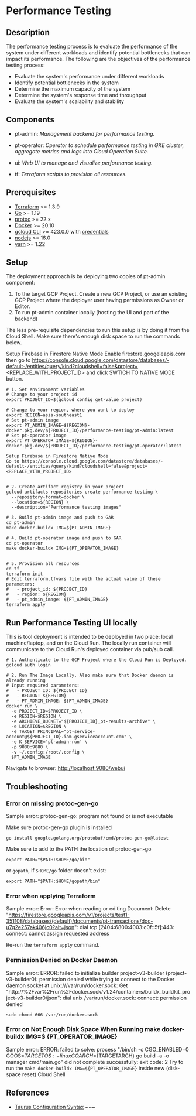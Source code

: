 # Performance Testing

## Description

The performance testing process is to evaluate the performance of the system
under different workloads and identify potential bottlenecks that can impact its
performance. The following are the objectives of the performance testing
process:

-   Evaluate the system's performance under different workloads
-   Identify potential bottlenecks in the system
-   Determine the maximum capacity of the system
-   Determine the system's response time and throughput
-   Evaluate the system's scalability and stability

## Components

-   pt-admin: *Management backend for performance testing.*

-   pt-operator: *Operator to schedule performance testing in GKE cluster,
    aggregate metrics and logs into Cloud Operation Suite.*

-   ui: *Web UI to manage and visualize performance testing.*

-   tf: *Terraform scripts to provision all resources.*

## Prerequisites

-   [Terraform](https://developer.hashicorp.com/terraform/tutorials/aws-get-started/install-cli)
    \>= 1.3.9
-   [Go](https://go.dev/doc/install) >= 1.19
-   [protoc](https://grpc.io/docs/protoc-installation/) >= 22.x
-   [Docker](https://docs.docker.com/desktop/install/mac-install/) >= 20.10
-   [gcloud CLI](https://cloud.google.com/sdk/docs/install) >= 423.0.0 with
    [credentials](https://cloud.google.com/sdk/docs/authorizing#run_gcloud_init)
-   [nodejs](https://nodejs.org/en/download) >= 16.0
-   [yarn](https://classic.yarnpkg.com/lang/en/docs/install/#mac-stable) >= 1.22

## Setup

The deployment approach is by deploying two copies of pt-admin component:

1.  To the target GCP Project. Create a new GCP Project, or use an existing GCP
    Project where the deployer user having permissions as Owner or Editor.
2.  To run pt-admin container locally (hosting the UI and part of the backend)

The less pre-requisite dependencies to run this setup is by doing it from the
Cloud Shell. Make sure there's enough disk space to run the commands below.

Setup Firebase in Firestore Native Mode Enable firestore.googeleapis.com then go
to
<https://console.cloud.google.com/datastore/databases/-default-/entities/query/kind?cloudshell=false&project=><REPLACE_WITH_PROJECT_ID>
and click SWTICH TO NATIVE MODE button.

```shell
# 1. Set environment variables
# Change to your project id
export PROJECT_ID=$(gcloud config get-value project)

# Change to your region, where you want to deploy
export REGION=asia-southeast1
# Set pt-admin image
export PT_ADMIN_IMAGE=${REGION}-docker.pkg.dev/${PROJECT_ID}/performance-testing/pt-admin:latest
# Set pt-operator image
export PT_OPERATOR_IMAGE=${REGION}-docker.pkg.dev/${PROJECT_ID}/performance-testing/pt-operator:latest

Setup Firebase in Firestore Native Mode
Go to https://console.cloud.google.com/datastore/databases/-default-/entities/query/kind?cloudshell=false&project=<REPLACE_WITH_PROJECT_ID>


# 2. Create artifact registry in your project
gcloud artifacts repositories create performance-testing \
  --repository-format=docker \
  --location=${REGION} \
  --description="Performance testing images"

# 3. Build pt-admin image and push to GAR
cd pt-admin
make docker-buildx IMG=${PT_ADMIN_IMAGE}

# 4. Build pt-operator image and push to GAR
cd pt-operator
make docker-buildx IMG=${PT_OPERATOR_IMAGE}


# 5. Provision all resources
cd tf
terraform init
# Edit terraform.tfvars file with the actual value of these parameters:
#   - project_id: ${PROJECT_ID}
#   - region: ${REGION}
#   - pt_admin_image: ${PT_ADMIN_IMAGE}
terraform apply
```

## Run Performance Testing UI locally

This is tool deployment is intended to be deployed in two place: local
machine/laptop, and on the Cloud Run. The locally run container will communicate
to the Cloud Run's deployed container via pub/sub call.

```shell
# 1. Authenticate to the GCP Project where the Cloud Run is Deployed.
gcloud auth login

# 2. Run The Image Locally. Also make sure that Docker daemon is already running
# Input required parameters:
#   - PROJECT_ID: ${PROJECT_ID}
#   - REGION: ${REGION}
#   - PT_ADMIN_IMAGE: ${PT_ADMIN_IMAGE}
docker run \
  -e PROJECT_ID=$PROJECT_ID \
  -e REGION=$REGION \
  -e ARCHIEVE_BUCKET="${PROJECT_ID}_pt-results-archive" \
  -e LOCATION=$REGION \
  -e TARGET_PRINCIPAL="pt-service-account@${PROJECT_ID}.iam.gserviceaccount.com" \
  -e K_SERVICE='pt-admin-run' \
  -p 9080:9080 \
  -v ~/.config:/root/.config \
  $PT_ADMIN_IMAGE
```

Navigate to browser: <http://localhost:9080/webui>

## Troubleshooting

### Error on missing protoc-gen-go

Sample error: protoc-gen-go: program not found or is not executable

Make sure protoc-gen-go plugin is installed

```shell
go install google.golang.org/protobuf/cmd/protoc-gen-go@latest
```

Make sure to add to the PATH the location of protoc-gen-go

```shell
export PATH="$PATH:$HOME/go/bin"
```

or `gopath`, if `$HOME/go` folder doesn't exist:

```shell
export PATH="$PATH:$HOME/gopath/bin"
```

### Error when applying Terraform

Sample error: Error: Error when reading or editing Document: Delete
"<https://firestore.googleapis.com/v1/projects/test1-351108/databases/(default)/documents/pt-transactions/doc-u7q2e257ak406jc0?alt=json>":
dial tcp [2404:6800:4003:c0f::5f]:443: connect: cannot assign requested address

Re-run the `terraform apply` command.

### Permission Denied on Docker Daemon

Sample error: ERROR: failed to initialize builder project-v3-builder
(project-v3-builder0): permission denied while trying to connect to the Docker
daemon socket at unix:///var/run/docker.sock: Get
"http://%2Fvar%2Frun%2Fdocker.sock/v1.24/containers/buildx_buildkit_project-v3-builder0/json":
dial unix /var/run/docker.sock: connect: permission denied

```shell
sudo chmod 666 /var/run/docker.sock
```

### Error on Not Enough Disk Space When Running make docker-buildx IMG=$ {PT_OPERATOR_IMAGE}

Sample error: ERROR: failed to solve: process "/bin/sh -c CGO_ENABLED=0
GOOS=${TARGETOS:-linux} GOARCH=${TARGETARCH} go build -a -o manager cmd/main.go"
did not complete successfully: exit code: 2 Try to run the `make docker-buildx
IMG=${PT_OPERATOR_IMAGE}` inside new (disk-space reset) Cloud Shell

## References

-   [Taurus Configuration Syntax](https://gettaurus.org/docs/ConfigSyntax/) ~~~
